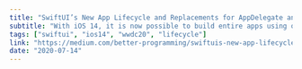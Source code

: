```yaml
---
title: "SwiftUI’s New App Lifecycle and Replacements for AppDelegate and SceneDelegate in iOS 14"
subtitle: "With iOS 14, it is now possible to build entire apps using only SwiftUI, avoiding the need to implement UIKit lifecycle protocols such as UIApplicationDelegate. This is made possible due to the introduction of new SwiftUI features such as the App protocol and SceneBuilder function builder. Here, Anupam Chugh shows us how we can leverage these new SwiftUI features to implement a SwiftUI app lifecycle."
tags: ["swiftui", "ios14", "wwdc20", "lifecycle"]
link: "https://medium.com/better-programming/swiftuis-new-app-lifecycle-and-replacements-for-appdelegate-and-scenedelegate-in-ios-14-c9cf4a2367a9"
date: "2020-07-14"
---
```


